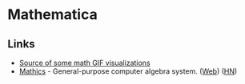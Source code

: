 # Mathematica

## Links

* [Source of some math GIF visualizations](https://github.com/InertialObservr/twitter_gifs)
* [Mathics](https://github.com/mathics/Mathics) - General-purpose computer algebra system. \([Web](https://mathics.github.io/)\) \([HN](https://news.ycombinator.com/item?id=19851934)\)

